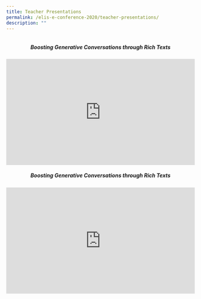```yaml
---
title: Teacher Presentations
permalink: /elis-e-conference-2020/teacher-presentations/
description: ""
---
```

<div class="flex">
	<h5>Boosting Generative Conversations through Rich Texts</h5>
<div style="padding:56.25% 0 0 0;position:relative;"><iframe title="ELIS e-Conference - Boosting Generative Conversations through Rich Texts" style="position:absolute;top:0;left:0;width:100%;height:100%;" allowfullscreen="" allow="autoplay; fullscreen; picture-in-picture" frameborder="0" src="https://player.vimeo.com/video/451203647?h=a1cfea5537&amp;badge=0&amp;autopause=0&amp;player_id=0&amp;app_id=58479"></iframe></div>
</div>

<div class="flex">
	<h5>Boosting Generative Conversations through Rich Texts</h5>
<div style="padding:56.25% 0 0 0;position:relative;"><iframe title="ELIS e-Conference - Boosting Generative Conversations through Rich Texts" style="position:absolute;top:0;left:0;width:100%;height:100%;" allowfullscreen="" allow="autoplay; fullscreen; picture-in-picture" frameborder="0" src="https://player.vimeo.com/video/451203647?h=a1cfea5537&amp;badge=0&amp;autopause=0&amp;player_id=0&amp;app_id=58479"></iframe></div>
</div>

<style>
.flex {
	display: flex;
	flex-direction: column;
	justify-content: center;
	align-items:center;
	text-align:center;
	}
	.flex > div {
	width: 100%;
	}
.content {
	display: grid !important;
	grid-template-columns: repeat(2, 1fr) !important;
gap: 10px;
	}
	
@media screen and (max-width: 576px) {
		.content {
			display: grid !important;
			grid-template-columns: repeat(1, 1fr) !important;
			}
		.display-hidden {
			display: none !important;
			visibility: hidden !important;
		}
	}
	
	.content figure {
		margin: 2em;
	}
</style>